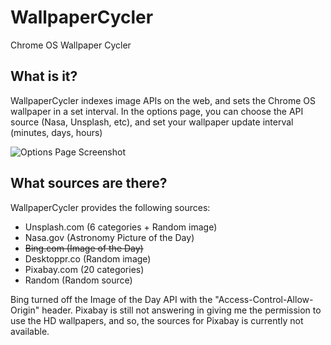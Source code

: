 # WallpaperCycler
Chrome OS Wallpaper Cycler

## What is it?
WallpaperCycler indexes image APIs on the web, and sets the Chrome OS wallpaper in a set interval.
In the options page, you can choose the API source (Nasa, Unsplash, etc), and set your wallpaper update interval (minutes, days, hours)

![Options Page Screenshot](http://i.imgur.com/zVvJhRF.png)

## What sources are there?
WallpaperCycler provides the following sources:

- Unsplash.com (6 categories + Random image)
- Nasa.gov (Astronomy Picture of the Day)
- ~~Bing.com (Image of the Day)~~ 
- Desktoppr.co (Random image)
- Pixabay.com (20 categories)
- Random (Random source)

Bing turned off the Image of the Day API with the "Access-Control-Allow-Origin" header.
Pixabay is still not answering in giving me the permission to use the HD wallpapers, and so, the sources for Pixabay is currently not available.
